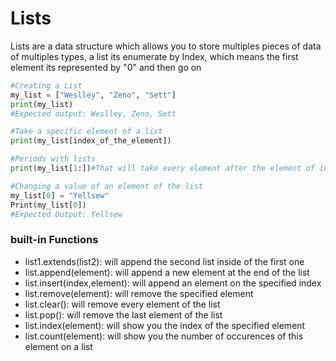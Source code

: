 # Lists
Lists are a data structure which allows you to store multiples pieces of data of multiples types, a list its enumerate by Index, which means
the first element its represented by "0" and then go on
```py
#Creating a List
my_list = ["Weslley", "Zeno", "Sett"]
print(my_list)
#Expected output: Weslley, Zeno, Sett

#Take a specific element of a list
print(my_list[index_of_the_element]) 

#Periods with lists
print(my_list[1:])#That will take every element after the element of index 1(including himself)

#Changing a value of an element of the list
my_list[0] = "Yellsew"
Print(my_list[0])
#Expected Output: Yellsew 
```

### built-in Functions
- list1.extends(list2): will append the second list inside of the first one 
- list.append(element): will append a new element at the end of the list 
- list.insert(index,element): will append an element on the specified index
- list.remove(element): will remove the specified element 
- list.clear(): will remove every element of the list 
- list.pop(): will remove the last element of the list 
- list.index(element): will show you the index of the specified element
- list.count(element): will show you the number of occurences of this element on a list


